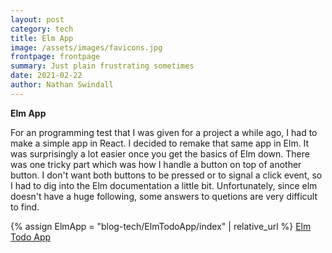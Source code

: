 ```yaml
---
layout: post
category: tech
title: Elm App
image: /assets/images/favicons.jpg
frontpage: frontpage
summary: Just plain frustrating sometimes
date: 2021-02-22
author: Nathan Swindall
---
```




**Elm App**

For an programming test that I was given for a project a while ago, I had to make a simple app in React. I decided to remake that same app in Elm. It was surprisingly a lot easier once you get the basics of Elm down. There was one tricky part which was how I handle a button on top of another button. I don't want both buttons to be pressed or to signal a click event, so I had to dig into the Elm documentation a little bit. Unfortunately, since elm doesn't have a huge following, some answers to quetions are very difficult to find. 


{% assign ElmApp = "blog-tech/ElmTodoApp/index" | relative_url %} 
<a href="{{ElmApp}}">Elm Todo App</a>